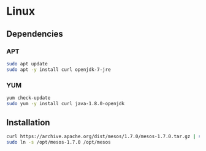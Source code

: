 # Linux

## Dependencies

### APT

```sh
sudo apt update
sudo apt -y install curl openjdk-7-jre
```

### YUM

```sh
yum check-update
sudo yum -y install curl java-1.8.0-openjdk
```

## Installation

```sh
curl https://archive.apache.org/dist/mesos/1.7.0/mesos-1.7.0.tar.gz | sudo tar -xzC /opt
sudo ln -s /opt/mesos-1.7.0 /opt/mesos
```
